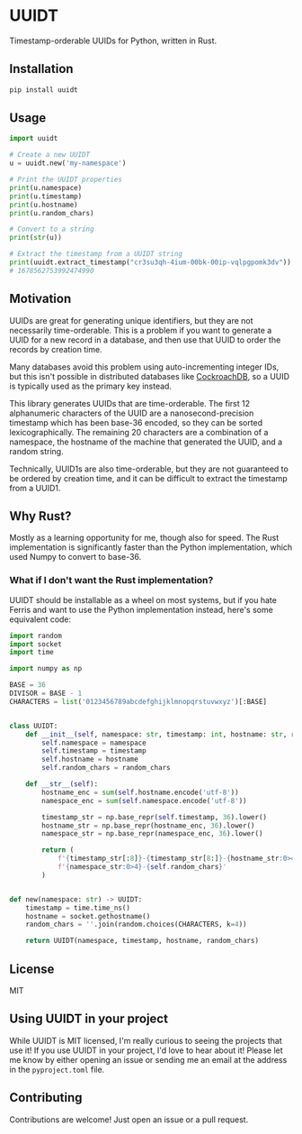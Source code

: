 # UUIDT

Timestamp-orderable UUIDs for Python, written in Rust.

## Installation

```bash
pip install uuidt
```

## Usage

```python
import uuidt

# Create a new UUIDT
u = uuidt.new('my-namespace')

# Print the UUIDT properties
print(u.namespace)
print(u.timestamp)
print(u.hostname)
print(u.random_chars)

# Convert to a string
print(str(u))

# Extract the timestamp from a UUIDT string
print(uuidt.extract_timestamp("cr3su3qh-4ium-00bk-00ip-vqlpgpomk3dv"))
# 1678562753992474990
```

## Motivation

UUIDs are great for generating unique identifiers, but they are not
necessarily time-orderable. This is a problem if you want to generate a UUID
for a new record in a database, and then use that UUID to order the records
by creation time.

Many databases avoid this problem using auto-incrementing integer IDs, but
this isn't possible in distributed databases like
[CockroachDB](https://www.cockroachlabs.com/), so a UUID is typically used as
the primary key instead.

This library generates UUIDs that are time-orderable. The first 12 alphanumeric
characters of the UUID are a nanosecond-precision timestamp which has been
base-36 encoded, so they can be sorted lexicographically. The remaining 20
characters are a combination of a namespace, the hostname of the machine that
generated the UUID, and a random string.

Technically, UUID1s are also time-orderable, but they are not guaranteed to
be ordered by creation time, and it can be difficult to extract the
timestamp from a UUID1.

## Why Rust?

Mostly as a learning opportunity for me, though also for speed. The Rust
implementation is significantly faster than the Python implementation, which
used Numpy to convert to base-36.

### What if I don't want the Rust implementation?

UUIDT should be installable as a wheel on most systems, but if you hate Ferris
and want to use the Python implementation instead, here's some equivalent
code:

```python
import random
import socket
import time

import numpy as np

BASE = 36
DIVISOR = BASE - 1
CHARACTERS = list('0123456789abcdefghijklmnopqrstuvwxyz')[:BASE]


class UUIDT:
    def __init__(self, namespace: str, timestamp: int, hostname: str, random_chars: str):
        self.namespace = namespace
        self.timestamp = timestamp
        self.hostname = hostname
        self.random_chars = random_chars

    def __str__(self):
        hostname_enc = sum(self.hostname.encode('utf-8'))
        namespace_enc = sum(self.namespace.encode('utf-8'))

        timestamp_str = np.base_repr(self.timestamp, 36).lower()
        hostname_str = np.base_repr(hostname_enc, 36).lower()
        namespace_str = np.base_repr(namespace_enc, 36).lower()

        return (
            f'{timestamp_str[:8]}-{timestamp_str[8:]}-{hostname_str:0>4}-'
            f'{namespace_str:0>4}-{self.random_chars}'
        )


def new(namespace: str) -> UUIDT:
    timestamp = time.time_ns()
    hostname = socket.gethostname()
    random_chars = ''.join(random.choices(CHARACTERS, k=4))

    return UUIDT(namespace, timestamp, hostname, random_chars)
```

## License

MIT

## Using UUIDT in your project

While UUIDT is MIT licensed, I'm really curious to seeing the projects that
use it! If you use UUIDT in your project, I'd love to hear about it! Please
let me know by either opening an issue or sending me an email at the address
in the `pyproject.toml` file.

## Contributing

Contributions are welcome! Just open an issue or a pull request.
